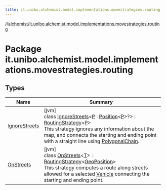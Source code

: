 ```yaml
---
title: it.unibo.alchemist.model.implementations.movestrategies.routing
---
```

//[alchemist](../../index.html)/[it.unibo.alchemist.model.implementations.movestrategies.routing](index.html)



# Package it.unibo.alchemist.model.implementations.movestrategies.routing



## Types


| Name | Summary |
|---|---|
| [IgnoreStreets](-ignore-streets/index.html) | [jvm]<br>class [IgnoreStreets](-ignore-streets/index.html)<[P](-ignore-streets/index.html) : [Position](../it.unibo.alchemist.model.interfaces/-position/index.html)<[P](../it.unibo.alchemist.loader.deployments/-deployment/index.html)>?> : [RoutingStrategy](../it.unibo.alchemist.model.interfaces.movestrategies/-routing-strategy/index.html)<[P](../it.unibo.alchemist.loader.deployments/-deployment/index.html)> <br>This strategy ignores any information about the map, and connects the starting and ending point with a straight line using [PolygonalChain](../it.unibo.alchemist.model.implementations.routes/-polygonal-chain/index.html). |
| [OnStreets](-on-streets/index.html) | [jvm]<br>class [OnStreets](-on-streets/index.html)<[T](-on-streets/index.html)> : [RoutingStrategy](../it.unibo.alchemist.model.interfaces.movestrategies/-routing-strategy/index.html)<[GeoPosition](../it.unibo.alchemist.model.interfaces/-geo-position/index.html)> <br>This strategy computes a route along streets allowed for a selected [Vehicle](../it.unibo.alchemist.model.interfaces/-vehicle/index.html) connecting the starting and ending point. |

